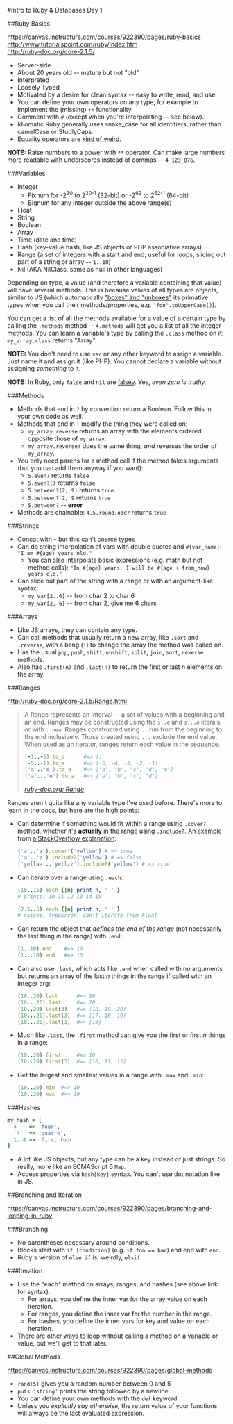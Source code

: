 #Intro to Ruby & Databases Day 1

##Ruby Basics

https://canvas.instructure.com/courses/922390/pages/ruby-basics  
http://www.tutorialspoint.com/ruby/index.htm <br>
http://ruby-doc.org/core-2.1.5/ 

* Server-side
* About 20 years old -- mature but not "old"
* Interpreted
* Loosely Typed
* Motivated by a desire for clean syntax -- easy to write, read, and use
* You can define your own operators on any type, for example to implement
  the (missing) `++` functionality
* Comment with `#` (except when you're interpolating -- see below).
* Idiomatic Ruby generally uses snake_case for all identifiers, rather than
  camelCase or StudlyCaps.
* Equality operators are [kind of weird](http://stackoverflow.com/questions/7156955/whats-the-difference-between-equal-eql-and).

**NOTE:** Raise numbers to a power with `**` operator. Can make large numbers more readable with underscores instead of commas -- `4_123_876`.

###Variables

* Integer
  * Fixnum for -2<sup>30</sup> to 2<sup>30-1</sup> (32-bit)
    or -2<sup>62</sup> to 2<sup>62-1</sup> (64-bit)
  * Bignum for any integer outside the above range(s)
* Float
* String
* Boolean
* Array
* Time (date and time)
* Hash (key-value hash, like JS objects or PHP associative arrays)
* Range (a set of integers with a start and end; useful for loops,
  slicing out part of a string or array -- `1..10`)
* Nil (AKA NilClass, same as null in other languages)

Depending on type, a value (and therefore a variable containing that value)
will have several methods. This is because values of all types are objects,
similar to JS (which automatically 
["boxes" and "unboxes"](http://stackoverflow.com/a/13056) its primative types 
when you call their methods/properties, e.g. `'foo'.toUpperCase()`). 

You can get a list of all the methods available for a value of a certain type 
by calling the `.methods` method -- `4.methods` will get you a list of all the 
integer methods. You can learn a variable's type by calling the `.class` method on it: `my_array.class` returns "Array".

**NOTE:** You don't need to use `var` or any other keyword to assign a 
variable. Just name it and assign it (like PHP). You cannot declare a variable 
without assigning _something_ to it.

**NOTE:** In Ruby, only `false` and `nil` are 
[falsey](http://james.padolsey.com/javascript/truthy-falsey/). Yes, _even zero 
is truthy._

###Methods

* Methods that end in `?` by convention return a Boolean. Follow this in your 
  own code as well.
* Methods that end in `!` modify the thing they were called on: 
  * `my_array.reverse` returns an array with the elements ordered opposite
    those of `my_array`.
  * `my_array.reverse!` does the same thing, _and_ reverses the order of 
    `my_array`.
* You only need parens for a method call if the method takes arguments (but 
  you can add them anyway if you want):
  * `5.even?` returns `false`
  * `5.even?()` returns `false`
  * `5.between?(2, 9)` returns `true`
  * `5.between? 2, 9` returns `true`
  * `5.between?` -- **error**
* Methods are chainable: `4.5.round.odd?` returns `true`

###Strings

* Concat with `+` but this can't coerce types
* Can do string interpolation of vars with double quotes and `#{var_name}`:
  `"I am #{age} years old."`
  * You can also interpolate basic expressions (e.g. math but not method 
    calls): `"In #{age} years, I will be #{age + from_now} years old."`
* Can slice out part of the string with a range or with an argument-like 
  syntax:
  * `my_var[2..6]` -- from char 2 to char 6
  * `my_var[2, 6]` -- from char 2, give me 6 chars

###Arrays

* Like JS arrays, they can contain any type.
* Can call methods that usually return a new array, like `.sort` and
  `.reverse`, with a bang (`!`) to change the array the method was called on.
* Has the usual `pop`, `push`, `shift`, `unshift`, `split`, `join`, `sort`,
  `reverse` methods.
* Also has `.first(n)` and `.last(n)` to return the first or last _n_ elements
  on the array.

###Ranges

http://ruby-doc.org/core-2.1.5/Range.html

> A Range represents an interval -- a set of values with a beginning and an end.
> Ranges may be constructed using the `s..e` and `s...e` literals, or with `::new`.
> Ranges constructed using `..` run from the beginning to the end inclusively.
> Those created using `...` exclude the end value. When used as an iterator,
> ranges return each value in the sequence.
>
> ```ruby
> (-1..-5).to_a      #=> []
> (-5..-1).to_a      #=> [-5, -4, -3, -2, -1]
> ('a'..'e').to_a    #=> ["a", "b", "c", "d", "e"]
> ('a'...'e').to_a   #=> ["a", "b", "c", "d"]
> ```
>
> <cite>[ruby-doc.org: Range](http://ruby-doc.org/core-2.1.5/Range.html)</a></cite>

Ranges aren't quite like any variable type I've used before. There's more to learn
in the docs, but here are the high points:

* Can determine if something would fit within a range using `.cover?` method,
  whether it's **actually** in the range using `.include?`. An example from 
  [a StackOverflow explanation](http://stackoverflow.com/a/21609473):
  ```ruby
  ('a'..'z').cover?('yellow') # => true
  ('a'..'z').include?('yellow') # => false
  ('yellaa'..'yellzz').include?('yellow') # => true
  ```
* Can iterate over a range using `.each`:
  ```ruby
  (10..15).each {|n| print n, ' ' }
  # prints: 10 11 12 13 14 15

  (2.5..5).each {|n| print n, ' ' }
  # raises: TypeError: can't iterate from Float
  ```
* Can return the object that _defines the end of the range_ (not necessarily the
  last thing _in_ the range) with `.end`:
  ```ruby
  (1..10).end    #=> 10
  (1...10).end   #=> 10
  ```
* Can also use `.last`, which acts like `.end` when called with no arguments but
  returns an array of the last _n_ things in the range if called with an integer arg:
  ```ruby
  (10..20).last      #=> 20
  (10...20).last     #=> 20
  (10..20).last(3)   #=> [18, 19, 20]
  (10...20).last(3)  #=> [17, 18, 19]
  (10...20).last(1)  #=> [19]
  ```
* Much like `.last`, the `.first` method can give you the first or first _n_
  things in a range:
  ```ruby
  (10..20).first     #=> 10
  (10..20).first(3)  #=> [10, 11, 12]
  ```
* Get the largest and smallest values in a range with `.max` and `.min`:
  ```ruby
  (10..20).min  #=> 10
  (10..20).max  #=> 20
  ```

###Hashes

```ruby
my_hash = {
  4    => 'four',
  '4'  => 'quatro',
  1..4 => 'first four'
}
```

* A lot like JS objects, but any type can be a key instead of just strings. So 
  really, more like an ECMAScript 6 `Map`.
* Access properties via `hash[key]` syntax. You can't use dot notation like
  in JS.

##Branching and Iteration

https://canvas.instructure.com/courses/922390/pages/branching-and-looping-in-ruby

###Branching

* No parentheses necessary around conditions.
* Blocks start with `if [condition]` (e.g. `if foo == bar`) and end with `end`.
* Ruby's version of `else if` is, weirdly, `elsif`.

###Iteration

* Use the "each" method on arrays, ranges, and hashes (see above link
  for syntax).
  * For arrays, you define the inner var for the array value on each iteration.
  * For ranges, you define the inner var for the number in the range.
  * For hashes, you define the inner vars for key and value on each iteration.
* There are other ways to loop without calling a method on a variable or 
  value, but we'll get to that later.

##Global Methods

https://canvas.instructure.com/courses/922390/pages/global-methods 

* `rand(5)` gives you a random number between 0 and 5
* `puts 'string'` prints the string followed by a newline
* You can define your own methods with the `def` keyword
* Unless you _explicitly say otherwise,_ the return value of your functions 
  will always be the last evaluated expression.
